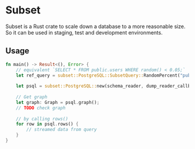 # Subset

Subset is a Rust crate to scale down a database to a more reasonable size. So it can be used in staging, test and development environments.

## Usage

```rust
fn main() -> Result<(), Error> {
    // equivalent `SELECT * FROM public.users WHERE random() < 0.05;`
    let ref_query = subset::PostgreSQL::SubsetQuery::RandomPercent("public", "users", 5);
    
    let psql = subset::PostgreSQL::new(schema_reader, dump_reader_callback, ref_query)?;
    
    // Get graph
    let graph: Graph = psql.graph();
    // TODO check graph
    
    // by calling rows()
    for row in psql.rows() {
        // streamed data from query
    }
}
```
